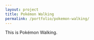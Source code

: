 ```yaml
---
layout: project
title: Pokémon Walking
permalink: /portfolio/pokemon-walking/
---
```


This is Pokémon Walking.
